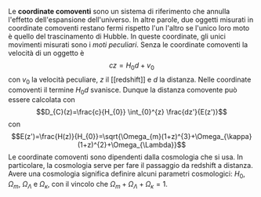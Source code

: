 Le **coordinate comoventi** sono un sistema di riferimento che annulla l'effetto dell'espansione dell'universo. In altre parole, due oggetti misurati in coordinate comoventi restano fermi rispetto l'un l'altro se l'unico loro moto è quello del trascinamento di Hubble. In queste coordinate, gli unici movimenti misurati sono i *moti peculiari*. Senza le coordinate comoventi la velocità di un oggetto è
$$cz=H_{0}d+v_{0}$$
con $v_{0}$ la velocità peculiare, $z$ il [[redshift]] e $d$ la distanza. Nelle coordinate comoventi il termine $H_{0}d$ svanisce. Dunque la distanza comovente può essere calcolata con
$$D_{C}(z)=\frac{c}{H_{0}} \int_{0}^{z} \frac{dz'}{E(z')}$$
con
$$E(z')=\frac{H(z)}{H_{0}}=\sqrt{\Omega_{m}(1+z)^{3}+\Omega_{\kappa}(1+z)^{2}+\Omega_{\Lambda}}$$
Le coordinate comoventi sono dipendenti dalla cosmologia che si usa. In particolare, la cosmologia serve per fare il passaggio da redshift a distanza. Avere una cosmologia significa definire alcuni parametri cosmologici: $H_{0}$, $\Omega_{m}$, $\Omega_{\Lambda}$ e $\Omega_{\kappa}$, con il vincolo che $\Omega_{m}+\Omega_{\Lambda}+\Omega_{\kappa}=1$.
